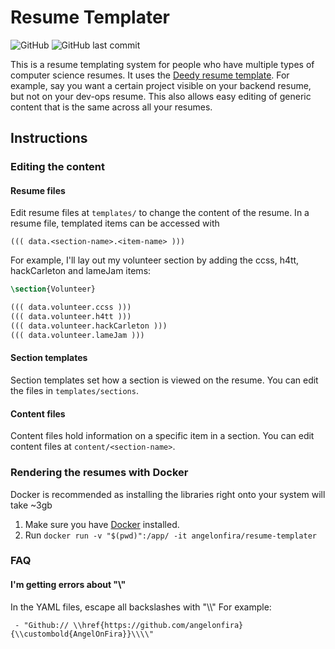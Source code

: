 # Resume Templater

![GitHub](https://img.shields.io/github/license/angelonfira/resume-templater)
![GitHub last
commit](https://img.shields.io/github/last-commit/angelonfira/resume-templater)

This is a resume templating system for people who have multiple types of
computer science resumes. It uses the [Deedy resume
template](https://github.com/deedy/Deedy-Resume). For example, say you want a
certain project visible on your backend resume, but not on your dev-ops resume.
This also allows easy editing of generic content that is the same across all
your resumes.

## Instructions

### Editing the content

#### Resume files

Edit resume files at `templates/` to change the content of the resume. In a
resume file, templated items can be accessed with

`((( data.<section-name>.<item-name> )))`

For example, I'll lay out my volunteer section by adding the ccss, h4tt,
hackCarleton and lameJam items:

```tex
\section{Volunteer}

((( data.volunteer.ccss )))
((( data.volunteer.h4tt )))
((( data.volunteer.hackCarleton )))
((( data.volunteer.lameJam )))
```

#### Section templates

Section templates set how a section is viewed on the resume. You can edit the
files in `templates/sections`.

#### Content files

Content files hold information on a specific item in a section. You can edit
content files at `content/<section-name>`.

### Rendering the resumes with Docker
Docker is recommended as installing the libraries right onto your system will
take ~3gb

1. Make sure you have [Docker](https://docs.docker.com/install/) installed.
2. Run `docker run -v "$(pwd)":/app/ -it angelonfira/resume-templater`

### FAQ

#### I'm getting errors about "\\"

In the YAML files, escape all backslashes with "\\\\" For example:

` - "Github://
\\href{https://github.com/angelonfira}{\\custombold{AngelOnFira}}\\\\"`